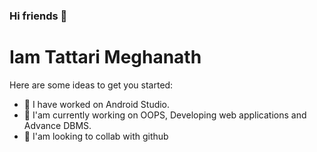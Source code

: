 ### Hi friends 👋

# Iam Tattari Meghanath

Here are some ideas to get you started:

- 🔭 I have worked on Android Studio.
- 🌱 I'am currently working on OOPS, Developing web applications and Advance DBMS.
- 👯 I'am looking to collab with github

